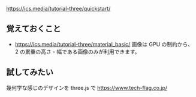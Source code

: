 https://ics.media/tutorial-three/quickstart/

## 覚えておくこと

- https://ics.media/tutorial-three/material_basic/
  画像は GPU の制約から、2 の累乗の高さ・幅である画像のみが利用できます。

## 試してみたい

幾何学な感じのデザインを three.js で
https://www.tech-flag.co.jp/
